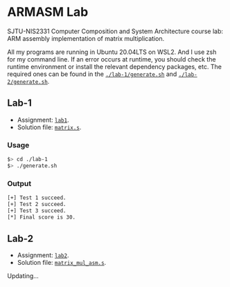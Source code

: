 # ARMASM Lab

SJTU-NIS2331 Computer Composition and System Architecture course lab: ARM assembly implementation of matrix multiplication.

All my programs are running in Ubuntu 20.04LTS on WSL2. And I use zsh for my command line. If an error occurs at runtime, you should check the runtime environment or install the relevant dependency packages, etc. The required ones can be found in the [`./lab-1/generate.sh`](./lab-1/generate.sh) and [`./lab-2/generate.sh`](./lab-2/generate.sh).

## Lab-1

- Assignment: [`lab1`](lab-1/ARMASM-lab1.pdf).
- Solution file: [`matrix.s`](./lab-1/matrix.s).

### Usage

```zsh
$> cd ./lab-1
$> ./generate.sh
```

### Output

```zsh
[+] Test 1 succeed.
[+] Test 2 succeed.
[+] Test 3 succeed.
[*] Final score is 30.
```

## Lab-2

- Assignment: [`lab2`](lab-2/ARMASM-lab2.pdf).
- Solution file: [`matrix_mul_asm.s`](./lab-2/matrix_mul_asm.s).

Updating...
